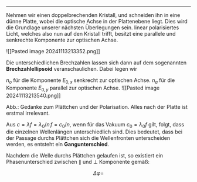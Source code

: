 ***

Nehmen wir einen doppelbrechenden Kristall, und schneiden ihn in eine dünne Platte, wobei die optische Achse in der Plattenebene liegt. Dies wird die Grundlage unserer nächsten Überlegungen sein. linear polarisiertes Licht, welches also nun auf den Kristall trifft, besitzt eine parallele und senkrechte Komponente zur optischen Achse.

![[Pasted image 20241113213352.png]]

Die unterschiedlichen Brechzahlen lassen sich dann auf dem sogenannten **Brechzahlellipsoid** veranschaulichen. Dabei legen wir

$n_{o}$ für die Komponente $E_{0,x}$ senkrecht zur optischen Achse.
$n_{a}$ für die Komponente $E_{0,y}$ parallel zur optischen Achse.
![[Pasted image 20241113213540.png]]

Abb.: Gedanke zum Plättchen und der Polarisation. Alles nach der Platte ist erstmal irrelevant.

Aus $c=\lambda f=\lambda_{0} /n\,f=c_{0} /n$, wenn für das Vakuum $c_{0}=\lambda_{0}f$ gilt, folgt, dass die einzelnen Wellenlängen unterschiedlich sind. Dies bedeutet, dass bei der Passage durchs Plättchen sich die Wellenfronten unterscheiden werden, es entsteht ein **Gangunterschied**.

Nachdem die Welle durchs Plättchen gelaufen ist, so existiert ein Phasenunterschied zwischen $\parallel$ und $\perp$ Komponente gemäß:

$$
\Delta\varphi=
$$